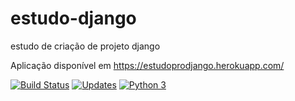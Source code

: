 # estudo-django
estudo de criação de projeto django

Aplicação disponível em https://estudoprodjango.herokuapp.com/

[![Build Status](https://app.travis-ci.com/Adrand/estudo-django.svg?branch=main)](https://travis-ci.com/github/Adrand/estudo-django)
[![Updates](https://pyup.io/repos/github/Adrand/estudo-django/shield.svg)](https://pyup.io/repos/github/Adrand/estudo-django/)
[![Python 3](https://pyup.io/repos/github/Adrand/estudo-django/python-3-shield.svg)](https://pyup.io/repos/github/Adrand/estudo-django/)


